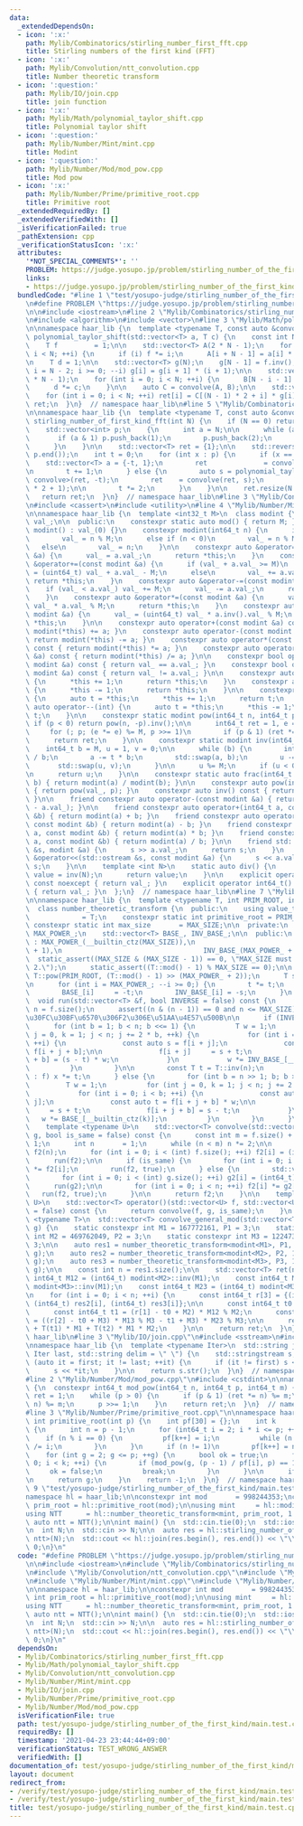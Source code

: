 ```yaml
---
data:
  _extendedDependsOn:
  - icon: ':x:'
    path: Mylib/Combinatorics/stirling_number_first_fft.cpp
    title: Stirling numbers of the first kind (FFT)
  - icon: ':x:'
    path: Mylib/Convolution/ntt_convolution.cpp
    title: Number theoretic transform
  - icon: ':question:'
    path: Mylib/IO/join.cpp
    title: join function
  - icon: ':x:'
    path: Mylib/Math/polynomial_taylor_shift.cpp
    title: Polynomial taylor shift
  - icon: ':question:'
    path: Mylib/Number/Mint/mint.cpp
    title: Modint
  - icon: ':question:'
    path: Mylib/Number/Mod/mod_pow.cpp
    title: Mod pow
  - icon: ':x:'
    path: Mylib/Number/Prime/primitive_root.cpp
    title: Primitive root
  _extendedRequiredBy: []
  _extendedVerifiedWith: []
  _isVerificationFailed: true
  _pathExtension: cpp
  _verificationStatusIcon: ':x:'
  attributes:
    '*NOT_SPECIAL_COMMENTS*': ''
    PROBLEM: https://judge.yosupo.jp/problem/stirling_number_of_the_first_kind
    links:
    - https://judge.yosupo.jp/problem/stirling_number_of_the_first_kind
  bundledCode: "#line 1 \"test/yosupo-judge/stirling_number_of_the_first_kind/main.test.cpp\"\
    \n#define PROBLEM \"https://judge.yosupo.jp/problem/stirling_number_of_the_first_kind\"\
    \n\n#include <iostream>\n#line 2 \"Mylib/Combinatorics/stirling_number_first_fft.cpp\"\
    \n#include <algorithm>\n#include <vector>\n#line 3 \"Mylib/Math/polynomial_taylor_shift.cpp\"\
    \n\nnamespace haar_lib {\n  template <typename T, const auto &convolve>\n  auto\
    \ polynomial_taylor_shift(std::vector<T> a, T c) {\n    const int N = a.size();\n\
    \    T f         = 1;\n\n    std::vector<T> A(2 * N - 1);\n    for (int i = 0;\
    \ i < N; ++i) {\n      if (i) f *= i;\n      A[i + N - 1] = a[i] * f;\n    }\n\
    \n    T d = 1;\n\n    std::vector<T> g(N);\n    g[N - 1] = f.inv();\n    for (int\
    \ i = N - 2; i >= 0; --i) g[i] = g[i + 1] * (i + 1);\n\n    std::vector<T> B(2\
    \ * N - 1);\n    for (int i = 0; i < N; ++i) {\n      B[N - i - 1] = d * g[i];\n\
    \      d *= c;\n    }\n\n    auto C = convolve(A, B);\n\n    std::vector<T> ret(N);\n\
    \    for (int i = 0; i < N; ++i) ret[i] = C[(N - 1) * 2 + i] * g[i];\n\n    return\
    \ ret;\n  }\n}  // namespace haar_lib\n#line 5 \"Mylib/Combinatorics/stirling_number_first_fft.cpp\"\
    \n\nnamespace haar_lib {\n  template <typename T, const auto &convolve>\n  std::vector<T>\
    \ stirling_number_of_first_kind_fft(int N) {\n    if (N == 0) return {1};\n\n\
    \    std::vector<int> p;\n    {\n      int a = N;\n\n      while (a > 0) {\n \
    \       if (a & 1) p.push_back(1);\n        p.push_back(2);\n        a >>= 1;\n\
    \      }\n    }\n\n    std::vector<T> ret = {1};\n\n    std::reverse(p.begin(),\
    \ p.end());\n    int t = 0;\n    for (int x : p) {\n      if (x == 1) {\n    \
    \    std::vector<T> a = {-t, 1};\n        ret              = convolve(ret, a);\n\
    \n        t += 1;\n      } else {\n        auto s = polynomial_taylor_shift<T,\
    \ convolve>(ret, -t);\n        ret    = convolve(ret, s);\n        ret.resize(t\
    \ * 2 + 1);\n\n        t *= 2;\n      }\n    }\n\n    ret.resize(N + 1);\n\n \
    \   return ret;\n  }\n}  // namespace haar_lib\n#line 3 \"Mylib/Convolution/ntt_convolution.cpp\"\
    \n#include <cassert>\n#include <utility>\n#line 4 \"Mylib/Number/Mint/mint.cpp\"\
    \n\nnamespace haar_lib {\n  template <int32_t M>\n  class modint {\n    uint32_t\
    \ val_;\n\n  public:\n    constexpr static auto mod() { return M; }\n\n    constexpr\
    \ modint() : val_(0) {}\n    constexpr modint(int64_t n) {\n      if (n >= M)\n\
    \        val_ = n % M;\n      else if (n < 0)\n        val_ = n % M + M;\n   \
    \   else\n        val_ = n;\n    }\n\n    constexpr auto &operator=(const modint\
    \ &a) {\n      val_ = a.val_;\n      return *this;\n    }\n    constexpr auto\
    \ &operator+=(const modint &a) {\n      if (val_ + a.val_ >= M)\n        val_\
    \ = (uint64_t) val_ + a.val_ - M;\n      else\n        val_ += a.val_;\n     \
    \ return *this;\n    }\n    constexpr auto &operator-=(const modint &a) {\n  \
    \    if (val_ < a.val_) val_ += M;\n      val_ -= a.val_;\n      return *this;\n\
    \    }\n    constexpr auto &operator*=(const modint &a) {\n      val_ = (uint64_t)\
    \ val_ * a.val_ % M;\n      return *this;\n    }\n    constexpr auto &operator/=(const\
    \ modint &a) {\n      val_ = (uint64_t) val_ * a.inv().val_ % M;\n      return\
    \ *this;\n    }\n\n    constexpr auto operator+(const modint &a) const { return\
    \ modint(*this) += a; }\n    constexpr auto operator-(const modint &a) const {\
    \ return modint(*this) -= a; }\n    constexpr auto operator*(const modint &a)\
    \ const { return modint(*this) *= a; }\n    constexpr auto operator/(const modint\
    \ &a) const { return modint(*this) /= a; }\n\n    constexpr bool operator==(const\
    \ modint &a) const { return val_ == a.val_; }\n    constexpr bool operator!=(const\
    \ modint &a) const { return val_ != a.val_; }\n\n    constexpr auto &operator++()\
    \ {\n      *this += 1;\n      return *this;\n    }\n    constexpr auto &operator--()\
    \ {\n      *this -= 1;\n      return *this;\n    }\n\n    constexpr auto operator++(int)\
    \ {\n      auto t = *this;\n      *this += 1;\n      return t;\n    }\n    constexpr\
    \ auto operator--(int) {\n      auto t = *this;\n      *this -= 1;\n      return\
    \ t;\n    }\n\n    constexpr static modint pow(int64_t n, int64_t p) {\n     \
    \ if (p < 0) return pow(n, -p).inv();\n\n      int64_t ret = 1, e = n % M;\n \
    \     for (; p; (e *= e) %= M, p >>= 1)\n        if (p & 1) (ret *= e) %= M;\n\
    \      return ret;\n    }\n\n    constexpr static modint inv(int64_t a) {\n  \
    \    int64_t b = M, u = 1, v = 0;\n\n      while (b) {\n        int64_t t = a\
    \ / b;\n        a -= t * b;\n        std::swap(a, b);\n        u -= t * v;\n \
    \       std::swap(u, v);\n      }\n\n      u %= M;\n      if (u < 0) u += M;\n\
    \n      return u;\n    }\n\n    constexpr static auto frac(int64_t a, int64_t\
    \ b) { return modint(a) / modint(b); }\n\n    constexpr auto pow(int64_t p) const\
    \ { return pow(val_, p); }\n    constexpr auto inv() const { return inv(val_);\
    \ }\n\n    friend constexpr auto operator-(const modint &a) { return modint(M\
    \ - a.val_); }\n\n    friend constexpr auto operator+(int64_t a, const modint\
    \ &b) { return modint(a) + b; }\n    friend constexpr auto operator-(int64_t a,\
    \ const modint &b) { return modint(a) - b; }\n    friend constexpr auto operator*(int64_t\
    \ a, const modint &b) { return modint(a) * b; }\n    friend constexpr auto operator/(int64_t\
    \ a, const modint &b) { return modint(a) / b; }\n\n    friend std::istream &operator>>(std::istream\
    \ &s, modint &a) {\n      s >> a.val_;\n      return s;\n    }\n    friend std::ostream\
    \ &operator<<(std::ostream &s, const modint &a) {\n      s << a.val_;\n      return\
    \ s;\n    }\n\n    template <int N>\n    static auto div() {\n      static auto\
    \ value = inv(N);\n      return value;\n    }\n\n    explicit operator int32_t()\
    \ const noexcept { return val_; }\n    explicit operator int64_t() const noexcept\
    \ { return val_; }\n  };\n}  // namespace haar_lib\n#line 7 \"Mylib/Convolution/ntt_convolution.cpp\"\
    \n\nnamespace haar_lib {\n  template <typename T, int PRIM_ROOT, int MAX_SIZE>\n\
    \  class number_theoretic_transform {\n  public:\n    using value_type       \
    \             = T;\n    constexpr static int primitive_root = PRIM_ROOT;\n   \
    \ constexpr static int max_size       = MAX_SIZE;\n\n  private:\n    const int\
    \ MAX_POWER_;\n    std::vector<T> BASE_, INV_BASE_;\n\n  public:\n    number_theoretic_transform()\
    \ : MAX_POWER_(__builtin_ctz(MAX_SIZE)),\n                                   BASE_(MAX_POWER_\
    \ + 1),\n                                   INV_BASE_(MAX_POWER_ + 1) {\n    \
    \  static_assert((MAX_SIZE & (MAX_SIZE - 1)) == 0, \"MAX_SIZE must be power of\
    \ 2.\");\n      static_assert((T::mod() - 1) % MAX_SIZE == 0);\n\n      T t =\
    \ T::pow(PRIM_ROOT, (T::mod() - 1) >> (MAX_POWER_ + 2));\n      T s = t.inv();\n\
    \n      for (int i = MAX_POWER_; --i >= 0;) {\n        t *= t;\n        s *= s;\n\
    \        BASE_[i]     = -t;\n        INV_BASE_[i] = -s;\n      }\n    }\n\n  \
    \  void run(std::vector<T> &f, bool INVERSE = false) const {\n      const int\
    \ n = f.size();\n      assert((n & (n - 1)) == 0 and n <= MAX_SIZE);  // \u30C7\
    \u30FC\u30BF\u6570\u306F2\u306E\u51AA\u4E57\u500B\n\n      if (INVERSE) {\n  \
    \      for (int b = 1; b < n; b <<= 1) {\n          T w = 1;\n          for (int\
    \ j = 0, k = 1; j < n; j += 2 * b, ++k) {\n            for (int i = 0; i < b;\
    \ ++i) {\n              const auto s = f[i + j];\n              const auto t =\
    \ f[i + j + b];\n\n              f[i + j]     = s + t;\n              f[i + j\
    \ + b] = (s - t) * w;\n            }\n            w *= INV_BASE_[__builtin_ctz(k)];\n\
    \          }\n        }\n\n        const T t = T::inv(n);\n        for (auto &x\
    \ : f) x *= t;\n      } else {\n        for (int b = n >> 1; b; b >>= 1) {\n \
    \         T w = 1;\n          for (int j = 0, k = 1; j < n; j += 2 * b, ++k) {\n\
    \            for (int i = 0; i < b; ++i) {\n              const auto s = f[i +\
    \ j];\n              const auto t = f[i + j + b] * w;\n\n              f[i + j]\
    \     = s + t;\n              f[i + j + b] = s - t;\n            }\n         \
    \   w *= BASE_[__builtin_ctz(k)];\n          }\n        }\n      }\n    }\n\n\
    \    template <typename U>\n    std::vector<T> convolve(std::vector<U> f, std::vector<U>\
    \ g, bool is_same = false) const {\n      const int m = f.size() + g.size() -\
    \ 1;\n      int n       = 1;\n      while (n < m) n *= 2;\n\n      std::vector<T>\
    \ f2(n);\n      for (int i = 0; i < (int) f.size(); ++i) f2[i] = (int64_t) f[i];\n\
    \      run(f2);\n\n      if (is_same) {\n        for (int i = 0; i < n; ++i) f2[i]\
    \ *= f2[i];\n        run(f2, true);\n      } else {\n        std::vector<T> g2(n);\n\
    \        for (int i = 0; i < (int) g.size(); ++i) g2[i] = (int64_t) g[i];\n  \
    \      run(g2);\n\n        for (int i = 0; i < n; ++i) f2[i] *= g2[i];\n     \
    \   run(f2, true);\n      }\n\n      return f2;\n    }\n\n    template <typename\
    \ U>\n    std::vector<T> operator()(std::vector<U> f, std::vector<U> g, bool is_same\
    \ = false) const {\n      return convolve(f, g, is_same);\n    }\n  };\n\n  template\
    \ <typename T>\n  std::vector<T> convolve_general_mod(std::vector<T> f, std::vector<T>\
    \ g) {\n    static constexpr int M1 = 167772161, P1 = 3;\n    static constexpr\
    \ int M2 = 469762049, P2 = 3;\n    static constexpr int M3 = 1224736769, P3 =\
    \ 3;\n\n    auto res1 = number_theoretic_transform<modint<M1>, P1, 1 << 20>().convolve(f,\
    \ g);\n    auto res2 = number_theoretic_transform<modint<M2>, P2, 1 << 20>().convolve(f,\
    \ g);\n    auto res3 = number_theoretic_transform<modint<M3>, P3, 1 << 20>().convolve(f,\
    \ g);\n\n    const int n = res1.size();\n\n    std::vector<T> ret(n);\n\n    const\
    \ int64_t M12 = (int64_t) modint<M2>::inv(M1);\n    const int64_t M13 = (int64_t)\
    \ modint<M3>::inv(M1);\n    const int64_t M23 = (int64_t) modint<M3>::inv(M2);\n\
    \n    for (int i = 0; i < n; ++i) {\n      const int64_t r[3] = {(int64_t) res1[i],\
    \ (int64_t) res2[i], (int64_t) res3[i]};\n\n      const int64_t t0 = r[0] % M1;\n\
    \      const int64_t t1 = (r[1] - t0 + M2) * M12 % M2;\n      const int64_t t2\
    \ = ((r[2] - t0 + M3) * M13 % M3 - t1 + M3) * M23 % M3;\n\n      ret[i] = T(t0)\
    \ + T(t1) * M1 + T(t2) * M1 * M2;\n    }\n\n    return ret;\n  }\n}  // namespace\
    \ haar_lib\n#line 3 \"Mylib/IO/join.cpp\"\n#include <sstream>\n#include <string>\n\
    \nnamespace haar_lib {\n  template <typename Iter>\n  std::string join(Iter first,\
    \ Iter last, std::string delim = \" \") {\n    std::stringstream s;\n\n    for\
    \ (auto it = first; it != last; ++it) {\n      if (it != first) s << delim;\n\
    \      s << *it;\n    }\n\n    return s.str();\n  }\n}  // namespace haar_lib\n\
    #line 2 \"Mylib/Number/Mod/mod_pow.cpp\"\n#include <cstdint>\n\nnamespace haar_lib\
    \ {\n  constexpr int64_t mod_pow(int64_t n, int64_t p, int64_t m) {\n    int64_t\
    \ ret = 1;\n    while (p > 0) {\n      if (p & 1) (ret *= n) %= m;\n      (n *=\
    \ n) %= m;\n      p >>= 1;\n    }\n    return ret;\n  }\n}  // namespace haar_lib\n\
    #line 3 \"Mylib/Number/Prime/primitive_root.cpp\"\n\nnamespace haar_lib {\n  constexpr\
    \ int primitive_root(int p) {\n    int pf[30] = {};\n    int k      = 0;\n   \
    \ {\n      int n = p - 1;\n      for (int64_t i = 2; i * i <= p; ++i) {\n    \
    \    if (n % i == 0) {\n          pf[k++] = i;\n          while (n % i == 0) n\
    \ /= i;\n        }\n      }\n      if (n != 1)\n        pf[k++] = n;\n    }\n\n\
    \    for (int g = 2; g <= p; ++g) {\n      bool ok = true;\n      for (int i =\
    \ 0; i < k; ++i) {\n        if (mod_pow(g, (p - 1) / pf[i], p) == 1) {\n     \
    \     ok = false;\n          break;\n        }\n      }\n\n      if (not ok) continue;\n\
    \n      return g;\n    }\n    return -1;\n  }\n}  // namespace haar_lib\n#line\
    \ 9 \"test/yosupo-judge/stirling_number_of_the_first_kind/main.test.cpp\"\n\n\
    namespace hl = haar_lib;\n\nconstexpr int mod       = 998244353;\nconstexpr int\
    \ prim_root = hl::primitive_root(mod);\n\nusing mint     = hl::modint<mod>;\n\
    using NTT      = hl::number_theoretic_transform<mint, prim_root, 1 << 20>;\nconst\
    \ auto ntt = NTT();\n\nint main() {\n  std::cin.tie(0);\n  std::ios::sync_with_stdio(false);\n\
    \n  int N;\n  std::cin >> N;\n\n  auto res = hl::stirling_number_of_first_kind_fft<mint,\
    \ ntt>(N);\n  std::cout << hl::join(res.begin(), res.end()) << \"\\n\";\n\n  return\
    \ 0;\n}\n"
  code: "#define PROBLEM \"https://judge.yosupo.jp/problem/stirling_number_of_the_first_kind\"\
    \n\n#include <iostream>\n#include \"Mylib/Combinatorics/stirling_number_first_fft.cpp\"\
    \n#include \"Mylib/Convolution/ntt_convolution.cpp\"\n#include \"Mylib/IO/join.cpp\"\
    \n#include \"Mylib/Number/Mint/mint.cpp\"\n#include \"Mylib/Number/Prime/primitive_root.cpp\"\
    \n\nnamespace hl = haar_lib;\n\nconstexpr int mod       = 998244353;\nconstexpr\
    \ int prim_root = hl::primitive_root(mod);\n\nusing mint     = hl::modint<mod>;\n\
    using NTT      = hl::number_theoretic_transform<mint, prim_root, 1 << 20>;\nconst\
    \ auto ntt = NTT();\n\nint main() {\n  std::cin.tie(0);\n  std::ios::sync_with_stdio(false);\n\
    \n  int N;\n  std::cin >> N;\n\n  auto res = hl::stirling_number_of_first_kind_fft<mint,\
    \ ntt>(N);\n  std::cout << hl::join(res.begin(), res.end()) << \"\\n\";\n\n  return\
    \ 0;\n}\n"
  dependsOn:
  - Mylib/Combinatorics/stirling_number_first_fft.cpp
  - Mylib/Math/polynomial_taylor_shift.cpp
  - Mylib/Convolution/ntt_convolution.cpp
  - Mylib/Number/Mint/mint.cpp
  - Mylib/IO/join.cpp
  - Mylib/Number/Prime/primitive_root.cpp
  - Mylib/Number/Mod/mod_pow.cpp
  isVerificationFile: true
  path: test/yosupo-judge/stirling_number_of_the_first_kind/main.test.cpp
  requiredBy: []
  timestamp: '2021-04-23 23:44:44+09:00'
  verificationStatus: TEST_WRONG_ANSWER
  verifiedWith: []
documentation_of: test/yosupo-judge/stirling_number_of_the_first_kind/main.test.cpp
layout: document
redirect_from:
- /verify/test/yosupo-judge/stirling_number_of_the_first_kind/main.test.cpp
- /verify/test/yosupo-judge/stirling_number_of_the_first_kind/main.test.cpp.html
title: test/yosupo-judge/stirling_number_of_the_first_kind/main.test.cpp
---
```

